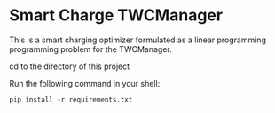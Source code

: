 # Smart Charge TWCManager
This is a smart charging optimizer formulated as a linear programming programming problem for the TWCManager.

cd to the directory of this project

Run the following command in your shell:
```
pip install -r requirements.txt
```
